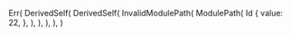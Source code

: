 Err(
    DerivedSelf(
        DerivedSelf(
            InvalidModulePath(
                ModulePath(
                    Id {
                        value: 22,
                    },
                ),
            ),
        ),
    ),
)